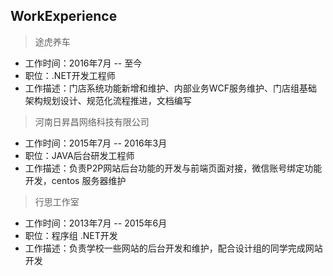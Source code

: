 ## WorkExperience

> 途虎养车

- 工作时间：2016年7月 -- 至今
- 职位：.NET开发工程师
- 工作描述：门店系统功能新增和维护、内部业务WCF服务维护、门店组基础架构规划设计、规范化流程推进，文档编写


> 河南日昇昌网络科技有限公司

- 工作时间：2015年7月 -- 2016年3月
- 职位：JAVA后台研发工程师
- 工作描述：负责P2P网站后台功能的开发与前端页面对接，微信账号绑定功能开发，centos 服务器维护


> 行思工作室

- 工作时间：2013年7月 -- 2015年6月
- 职位：程序组 .NET开发
- 工作描述：负责学校一些网站的后台开发和维护，配合设计组的同学完成网站开发